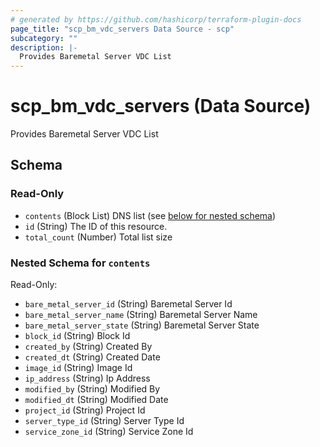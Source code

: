 ```yaml
---
# generated by https://github.com/hashicorp/terraform-plugin-docs
page_title: "scp_bm_vdc_servers Data Source - scp"
subcategory: ""
description: |-
  Provides Baremetal Server VDC List
---
```


# scp_bm_vdc_servers (Data Source)

Provides Baremetal Server VDC List



<!-- schema generated by tfplugindocs -->
## Schema

### Read-Only

- `contents` (Block List) DNS list (see [below for nested schema](#nestedblock--contents))
- `id` (String) The ID of this resource.
- `total_count` (Number) Total list size

<a id="nestedblock--contents"></a>
### Nested Schema for `contents`

Read-Only:

- `bare_metal_server_id` (String) Baremetal Server Id
- `bare_metal_server_name` (String) Baremetal Server Name
- `bare_metal_server_state` (String) Baremetal Server State
- `block_id` (String) Block Id
- `created_by` (String) Created By
- `created_dt` (String) Created Date
- `image_id` (String) Image Id
- `ip_address` (String) Ip Address
- `modified_by` (String) Modified By
- `modified_dt` (String) Modified Date
- `project_id` (String) Project Id
- `server_type_id` (String) Server Type Id
- `service_zone_id` (String) Service Zone Id


